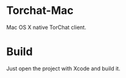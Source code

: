 Torchat-Mac
===========

Mac OS X native TorChat client.

# Build

Just open the project with Xcode and build it.
